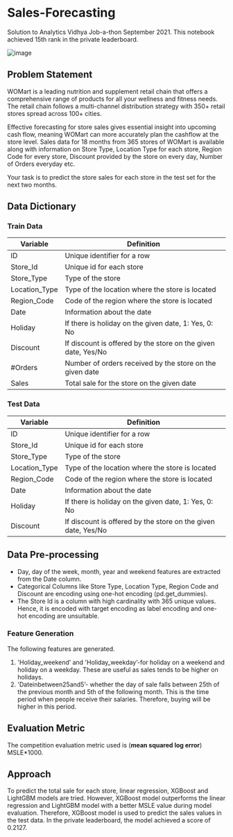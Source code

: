 # Sales-Forecasting
Solution to Analytics Vidhya Job-a-thon September 2021. This notebook achieved 15th rank in the private leaderboard.

![image](https://user-images.githubusercontent.com/58010969/143678814-6ee912c8-1eac-4e08-90eb-76ab74d56da1.png)



## Problem Statement
WOMart is a leading nutrition and supplement retail chain that offers a comprehensive range of products for all your wellness and fitness needs. The retail chain follows a multi-channel distribution strategy with 350+ retail stores spread across 100+ cities.

Effective forecasting for store sales gives essential insight into upcoming cash flow, meaning WOMart can more accurately plan the cashflow at the store level. Sales data for 18 months from 365 stores of WOMart is available along with information on Store Type, Location Type for each store, Region Code for every store, Discount provided by the store on every day, Number of Orders everyday etc.

Your task is to predict the store sales for each store in the test set for the next two months.

## Data Dictionary

### Train Data
Variable | Definition
--- | ---
ID | Unique identifier for a row
Store_Id | Unique id for each store
Store_Type | Type of the store  
Location_Type | Type of the location where the store is located
Region_Code | Code of the region where the store is located
Date | Information about the date
Holiday | If there is holiday on the given date, 1: Yes, 0: No
Discount | If discount is offered by the store on the given date, Yes/No
#Orders | Number of orders received by the store on the given date
Sales| Total sale for the store on the given date

### Test Data
Variable | Definition
--- | ---
ID | Unique identifier for a row
Store_Id | Unique id for each store
Store_Type | Type of the store  
Location_Type | Type of the location where the store is located
Region_Code | Code of the region where the store is located
Date | Information about the date
Holiday | If there is holiday on the given date, 1: Yes, 0: No
Discount | If discount is offered by the store on the given date, Yes/No

## Data Pre-processing
- Day, day of the week, month, year and weekend features are extracted from the Date column. 
- Categorical Columns like Store Type, Location Type, Region Code and Discount are encoding using one-hot encoding (pd.get_dummies). 
- The Store Id is a column with high cardinality with 365 unique values. Hence, it is encoded with target encoding as label encoding and one-hot encoding are unsuitable. 

### Feature Generation
The following features are generated.
1. 'Holiday_weekend’ and 'Holiday_weekday’-for holiday on a weekend and holiday on a weekday. These are useful as sales tends to be higher on holidays. 
2. 'Dateinbetween25and5’- whether the day of sale falls between 25th of the previous month and 5th of the following month. This is the time period when people receive their salaries. Therefore, buying will be higher in this period. 


## Evaluation Metric
The competition evaluation metric used is (**mean squared log error**) MSLE*1000. 

## Approach
To predict the total sale for each store, linear regression, XGBoost and LightGBM models are tried. However, XGBoost model outperforms the linear regression and LightGBM model with a better MSLE value during model evaluation. Therefore, XGBoost model is used to predict the sales values in the test data. In the private leaderboard, the model achieved a score of 0.2127.
